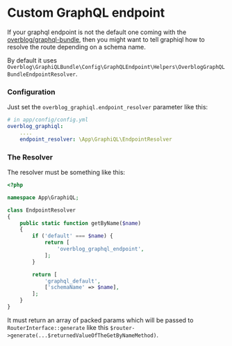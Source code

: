 Custom GraphQL endpoint
=======

If your graphql endpoint is not the default one coming with the
[overblog/graphql-bundle](https://github.com/overblog/GraphQLBundle), then you might want to tell graphiql how to
resolve the route depending on a schema name.

By default it uses `Overblog\GraphiQLBundle\Config\GraphQLEndpoint\Helpers\OverblogGraphQLBundleEndpointResolver`.

### Configuration

Just set the `overblog_graphiql.endpoint_resolver` parameter like this:

```yaml
# in app/config/config.yml
overblog_graphiql:
    ....
    endpoint_resolver: \App\GraphiQL\EndpointResolver
```

### The Resolver

The resolver must be something like this:

```php
<?php

namespace App\GraphiQL;

class EndpointResolver
{
    public static function getByName($name)
    {
        if ('default' === $name) {
            return [
                'overblog_graphql_endpoint',
            ];
        }

        return [
            'graphql_default',
            ['schemaName' => $name],
        ];
    }
}
```

It must return an array of packed params which will be passed to `RouterInterface::generate` like this
`$router->generate(...$returnedValueOfTheGetByNameMethod)`.
 